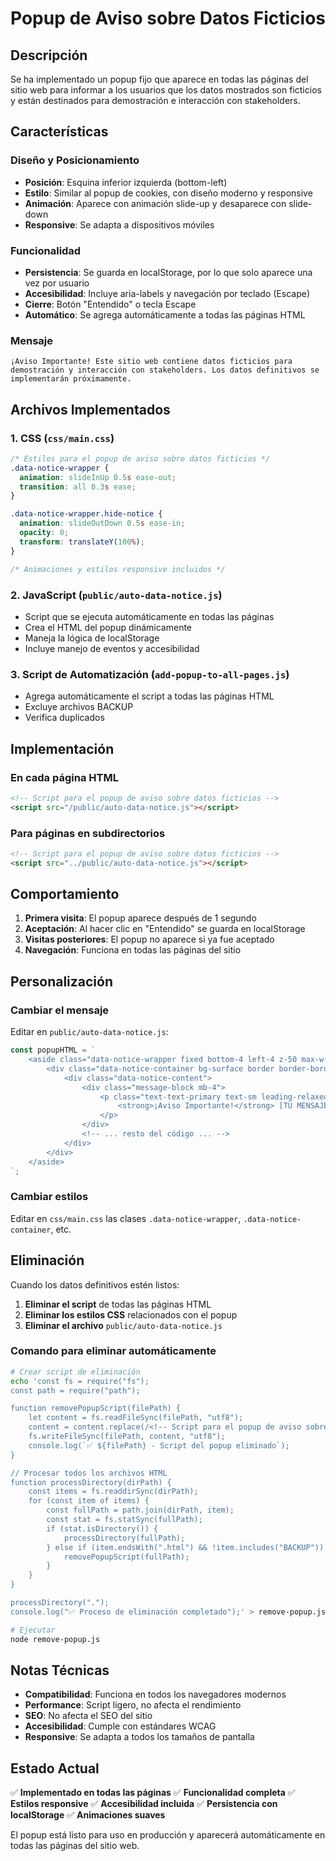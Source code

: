# Popup de Aviso sobre Datos Ficticios

## Descripción

Se ha implementado un popup fijo que aparece en todas las páginas del sitio web para informar a los usuarios que los datos mostrados son ficticios y están destinados para demostración e interacción con stakeholders.

## Características

### Diseño y Posicionamiento
- **Posición**: Esquina inferior izquierda (bottom-left)
- **Estilo**: Similar al popup de cookies, con diseño moderno y responsive
- **Animación**: Aparece con animación slide-up y desaparece con slide-down
- **Responsive**: Se adapta a dispositivos móviles

### Funcionalidad
- **Persistencia**: Se guarda en localStorage, por lo que solo aparece una vez por usuario
- **Accesibilidad**: Incluye aria-labels y navegación por teclado (Escape)
- **Cierre**: Botón "Entendido" o tecla Escape
- **Automático**: Se agrega automáticamente a todas las páginas HTML

### Mensaje
```
¡Aviso Importante! Este sitio web contiene datos ficticios para demostración y interacción con stakeholders. Los datos definitivos se implementarán próximamente.
```

## Archivos Implementados

### 1. CSS (`css/main.css`)
```css
/* Estilos para el popup de aviso sobre datos ficticios */
.data-notice-wrapper {
  animation: slideInUp 0.5s ease-out;
  transition: all 0.3s ease;
}

.data-notice-wrapper.hide-notice {
  animation: slideOutDown 0.5s ease-in;
  opacity: 0;
  transform: translateY(100%);
}

/* Animaciones y estilos responsive incluidos */
```

### 2. JavaScript (`public/auto-data-notice.js`)
- Script que se ejecuta automáticamente en todas las páginas
- Crea el HTML del popup dinámicamente
- Maneja la lógica de localStorage
- Incluye manejo de eventos y accesibilidad

### 3. Script de Automatización (`add-popup-to-all-pages.js`)
- Agrega automáticamente el script a todas las páginas HTML
- Excluye archivos BACKUP
- Verifica duplicados

## Implementación

### En cada página HTML
```html
<!-- Script para el popup de aviso sobre datos ficticios -->
<script src="/public/auto-data-notice.js"></script>
```

### Para páginas en subdirectorios
```html
<!-- Script para el popup de aviso sobre datos ficticios -->
<script src="../public/auto-data-notice.js"></script>
```

## Comportamiento

1. **Primera visita**: El popup aparece después de 1 segundo
2. **Aceptación**: Al hacer clic en "Entendido" se guarda en localStorage
3. **Visitas posteriores**: El popup no aparece si ya fue aceptado
4. **Navegación**: Funciona en todas las páginas del sitio

## Personalización

### Cambiar el mensaje
Editar en `public/auto-data-notice.js`:
```javascript
const popupHTML = `
    <aside class="data-notice-wrapper fixed bottom-4 left-4 z-50 max-w-md" id="data-notice-popup">
        <div class="data-notice-container bg-surface border border-border rounded-lg shadow-card p-4">
            <div class="data-notice-content">
                <div class="message-block mb-4">
                    <p class="text-text-primary text-sm leading-relaxed">
                        <strong>¡Aviso Importante!</strong> [TU MENSAJE AQUÍ]
                    </p>
                </div>
                <!-- ... resto del código ... -->
            </div>
        </div>
    </aside>
`;
```

### Cambiar estilos
Editar en `css/main.css` las clases `.data-notice-wrapper`, `.data-notice-container`, etc.

## Eliminación

Cuando los datos definitivos estén listos:

1. **Eliminar el script** de todas las páginas HTML
2. **Eliminar los estilos CSS** relacionados con el popup
3. **Eliminar el archivo** `public/auto-data-notice.js`

### Comando para eliminar automáticamente
```bash
# Crear script de eliminación
echo 'const fs = require("fs");
const path = require("path");

function removePopupScript(filePath) {
    let content = fs.readFileSync(filePath, "utf8");
    content = content.replace(/<!-- Script para el popup de aviso sobre datos ficticios -->\s*<script src="[^"]*auto-data-notice\.js"><\/script>\s*/g, "");
    fs.writeFileSync(filePath, content, "utf8");
    console.log(`✅ ${filePath} - Script del popup eliminado`);
}

// Procesar todos los archivos HTML
function processDirectory(dirPath) {
    const items = fs.readdirSync(dirPath);
    for (const item of items) {
        const fullPath = path.join(dirPath, item);
        const stat = fs.statSync(fullPath);
        if (stat.isDirectory()) {
            processDirectory(fullPath);
        } else if (item.endsWith(".html") && !item.includes("BACKUP")) {
            removePopupScript(fullPath);
        }
    }
}

processDirectory(".");
console.log("✅ Proceso de eliminación completado");' > remove-popup.js

# Ejecutar
node remove-popup.js
```

## Notas Técnicas

- **Compatibilidad**: Funciona en todos los navegadores modernos
- **Performance**: Script ligero, no afecta el rendimiento
- **SEO**: No afecta el SEO del sitio
- **Accesibilidad**: Cumple con estándares WCAG
- **Responsive**: Se adapta a todos los tamaños de pantalla

## Estado Actual

✅ **Implementado en todas las páginas**
✅ **Funcionalidad completa**
✅ **Estilos responsive**
✅ **Accesibilidad incluida**
✅ **Persistencia con localStorage**
✅ **Animaciones suaves**

El popup está listo para uso en producción y aparecerá automáticamente en todas las páginas del sitio web. 